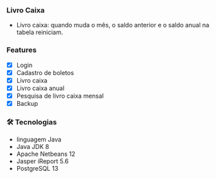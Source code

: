 
### Livro Caixa 
- Livro caixa: quando muda o mês, o saldo anterior e o saldo anual na tabela reiniciam.

### Features
- [x] Login
- [x] Cadastro de boletos
- [x] Livro caixa
- [x] Livro caixa anual 
- [x] Pesquisa de livro caixa mensal
- [x] Backup

###  🛠 Tecnologias
- linguagem Java
- Java JDK 8
- Apache Netbeans 12
- Jasper iReport 5.6
- PostgreSQL 13

